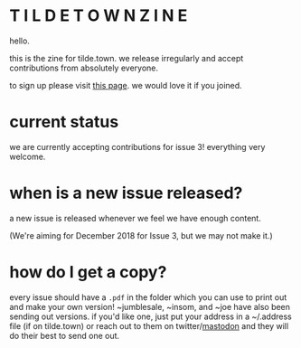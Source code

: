 # T I L D E  T O W N  Z I N E

hello.

this is the zine for tilde.town. we release irregularly and accept contributions from absolutely everyone.

to sign up please visit [this page](https://cgi.tilde.town/users/signup). we would love it if you joined.

# current status

we are currently accepting contributions for issue 3! everything very welcome.

# when is a new issue released?

a new issue is released whenever we feel we have enough content.

(We're aiming for December 2018 for Issue 3, but we may not make it.)

# how do I get a copy?

every issue should have a `.pdf` in the folder which you can use to print out and make your own version! ~jumblesale, ~insom, and ~joe have also been sending out versions. if you'd like one, just put your address in a ~/.address file (if on tilde.town) or reach out to them on twitter/[mastodon](http://tiny.tilde.website) and they will do their best to send one out.
